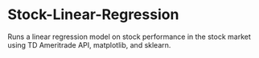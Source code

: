 # Stock-Linear-Regression

Runs a linear regression model on stock performance in the stock market using TD Ameritrade API, matplotlib, and sklearn.
